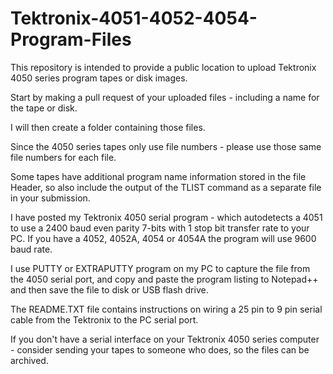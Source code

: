 # Tektronix-4051-4052-4054-Program-Files

This repository is intended to provide a public location to upload Tektronix 4050 series program tapes or disk images.

Start by making a pull request of your uploaded files - including a name for the tape or disk.

I will then create a folder containing those files.

Since the 4050 series tapes only use file numbers - please use those same file numbers for each file.

Some tapes have additional program name information stored in the file Header, so also include the output of the TLIST command as a separate file in your submission.

I have posted my Tektronix 4050 serial program - which autodetects a 4051 to use a 2400 baud even parity 7-bits with 1 stop bit transfer rate to your PC.  If you have a 4052, 4052A, 4054 or 4054A the program will use 9600 baud rate.

I use PUTTY or EXTRAPUTTY program on my PC to capture the file from the 4050 serial port, and copy and paste the program listing to Notepad++ and then save the file to disk or USB flash drive.

The README.TXT file contains instructions on wiring a 25 pin to 9 pin serial cable from the Tektronix to the PC serial port.

If you don't have a serial interface on your Tektronix 4050 series computer - consider sending your tapes to someone who does, so the files can be archived.
